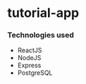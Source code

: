 # tutorial-app
<h3>Technologies used</h3>
<ul>
    <li>ReactJS</li>
    <li>NodeJS</li>
    <li>Express</li>
    <li>PostgreSQL</li>
</ul>